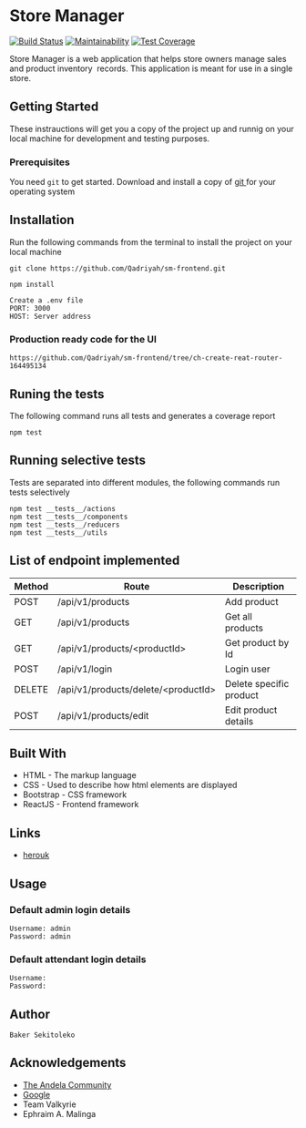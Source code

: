 # Store Manager

[![Build Status](https://travis-ci.org/Qadriyah/sm-frontend.svg?branch=develop)](https://travis-ci.org/Qadriyah/sm-frontend)
[![Maintainability](https://api.codeclimate.com/v1/badges/9fee9fdad2226249f486/maintainability)](https://codeclimate.com/github/Qadriyah/sm-frontend/maintainability)
[![Test Coverage](https://api.codeclimate.com/v1/badges/9fee9fdad2226249f486/test_coverage)](https://codeclimate.com/github/Qadriyah/sm-frontend/test_coverage)

Store Manager is a web application that helps store owners manage sales and product inventory  records. This application is meant for use in a single store.

## Getting Started

These instrauctions will get you a copy of the project up and runnig on your local machine for development and testing purposes.

### Prerequisites

You need `git` to get started.
Download and install a copy of [ git ](https://git-scm.com/downloads) for your operating system

## Installation

Run the following commands from the terminal to install the project on your local machine

```
git clone https://github.com/Qadriyah/sm-frontend.git

npm install

Create a .env file
PORT: 3000
HOST: Server address
```

### Production ready code for the UI

```
https://github.com/Qadriyah/sm-frontend/tree/ch-create-reat-router-164495134
```

## Runing the tests

The following command runs all tests and generates a coverage report

```
npm test
```

## Running selective tests

Tests are separated into different modules, the following commands run tests selectively

```
npm test __tests__/actions
npm test __tests__/components
npm test __tests__/reducers
npm test __tests__/utils
```

## List of endpoint implemented

| Method | Route                                     | Description             |
| ------ | ----------------------------------------- | ----------------------- |
| POST   | /api/v1/products                          | Add product             |
| GET    | /api/v1/products                          | Get all products        |
| GET    | /api/v1/products/&lt;productId&gt;        | Get product by Id       |
| POST   | /api/v1/login                             | Login user              |
| DELETE | /api/v1/products/delete/&lt;productId&gt; | Delete specific product |
| POST   | /api/v1/products/edit                     | Edit product details    |

## Built With

- HTML - The markup language
- CSS - Used to describe how html elements are displayed
- Bootstrap - CSS framework
- ReactJS - Frontend framework

## Links

- [herouk](https://sm-frontend-app.herokuapp.com/)

## Usage

### Default admin login details

```
Username: admin
Password: admin
```

### Default attendant login details

```
Username:
Password:
```

## Author

```
Baker Sekitoleko
```

## Acknowledgements

- [The Andela Community](https://andela.com/)
- [Google](https://www.google.com)
- Team Valkyrie
- Ephraim A. Malinga
